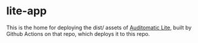 # lite-app

This is the home for deploying the dist/ assets of [Auditomatic Lite](https://github.com/auditomatic/auditomatic-lite), built by Github Actions on that repo, which deploys it to this repo. 
